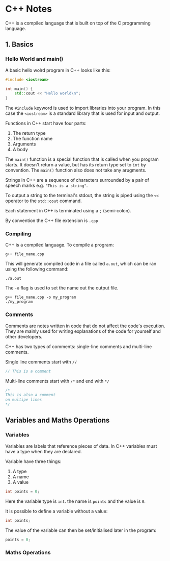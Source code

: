 # C++ Notes

C++ is a compiled language that is built on top of the C programming language.


## 1. Basics

### Hello World and main()

A basic hello wolrd program in C++ looks like this:

```cpp
#include <iostream>

int main() {
	std::cout << "Hello world\n";
}
```

The `#include` keyword is used to import libraries into your program. In this case the `<iostream>` is a standard library that is used for input and output.

Functions in C++ start have four parts:
1. The return type
2. The function name
3. Arguments
4. A body

The `main()` function is a special function that is called when you program starts. It doesn't return a value, but has its return type set to `int` by convention. The `main()` function also does not take any arugments.

Strings in C++ are a sequence of characters surrounded by a pair of speech marks e.g. `"This is a string"`.

To output a string to the terminal's stdout, the string is piped using the `<<` operator to the `std::cout` command.


Each statement in C++ is terminated using a `;` (semi-colon).

By convention the C++ file extension is `.cpp`


### Compiling

C++ is a compiled language. To compile a program:

```
g++ file_name.cpp
```

This will generate compiled code in a file called `a.out`, which can be ran using the following command:

```
./a.out
```

The `-o` flag is used to set the name out the output file.

```
g++ file_name.cpp -o my_program
./my_program
```

### Comments

Comments are notes written in code that do not affect the code's execution. They are mainly used for writing explanations of the code for yourself and other developers.

C++ has two types of comments: single-line comments and multi-line comments.


Single line comments start with `//`

```cpp
// This is a comment
```

Multi-line comments start with `/*` and end with `*/`

```cpp
/*
This is also a comment
on multipe lines
*/
```

## Variables and Maths Operations

### Variables

Variables are labels that reference pieces of data. In C++ variables must have a type when they are declared.

Variable have three things:
1. A type
1. A name
1. A value


```cpp
int points = 0;
```

Here the variable type is `int`. the name is `points` and the value is `0`.


It is possible to define a variable without a value:

```cpp
int points;
```

The value of the variable can then be set/initialised later in the program:

```cpp
points = 0;
```

### Maths Operations




